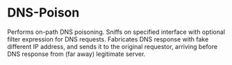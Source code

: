 # DNS-Poison
Performs on-path DNS poisoning. Sniffs on specified interface with optional filter expression for DNS requests. Fabricates DNS response with fake different IP address, and sends it to the original requestor, arriving before DNS response from (far away) legitimate server.
